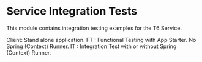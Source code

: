 Service Integration Tests
=== 

This module contains integration testing examples for the T6 Service. 

Client: Stand alone application.
FT    : Functional Testing with App Starter. No Spring (Context) Runner.
IT    : Integration Test with or without Spring (Context) Runner.


